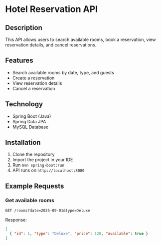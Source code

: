 # Hotel Reservation API

## Description
This API allows users to search available rooms, book a reservation, view reservation details, and cancel reservations.

## Features
- Search available rooms by date, type, and guests
- Create a reservation
- View reservation details
- Cancel a reservation

## Technology
- Spring Boot (Java)
- Spring Data JPA
- MySQL Database

## Installation
1. Clone the repository
2. Import the project in your IDE
3. Run `mvn spring-boot:run`
4. API runs on `http://localhost:8080`

## Example Requests
### Get available rooms
`GET /rooms?date=2025-09-01&type=Deluxe`

Response:
```json
[
  { "id": 1, "type": "Deluxe", "price": 120, "available": true }
]
